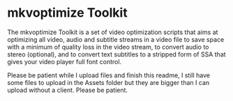 # mkvoptimize Toolkit
The mkvoptimize Toolkit is a set of video optimization scripts that aims at optimizing all video, audio and subtitle streams in a video file to save space with a minimum of quality loss in the video stream, to convert audio to stereo (optional), and to convert text subtitles to a stripped form of SSA that gives your video player full font control.

Please be patient while I upload files and finish this readme, I still have some files to upload in the Assets folder but they are bigger than I can upload without a client. Please be patient.

